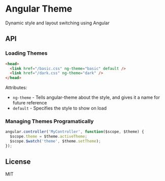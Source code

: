 # Angular Theme

Dynamic style and layout switching using Angular

## API

### Loading Themes

```html
<head>
  <link href="/basic.css" ng-theme="basic" default />
  <link href="/dark.css" ng-theme="dark" />
</head>
```

Attributes:

* `ng-theme` - Tells angular-theme about the style, and gives it a name for future reference
* `default` - Specifies the style to show on load

### Managing Themes Programatically

```js
angular.controller('MyController', function($scope, $theme) {
  $scope.theme = $theme.activeTheme;
  $scope.$watch('theme', $theme.setTheme);
});
```

## License

MIT

